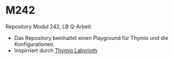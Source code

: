 # M242
Repository Modul 242, LB Q-Arbeit
- Das Repository beinhaltet einen Playground für Thymio und die Konfigurationen.
- Inspirriert durch [Thymio Labyrinth](http://wiki.thymio.org/creations-en:thymio-ii-the-maze-runner)

